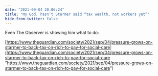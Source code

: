 ```yaml
---
date: "2021-09-04 20:06:24"
title: "My God, hasn’t Starmer said “tax wealth, not workers yet”"
hide-from-twitter: false
---
```


Even The Observer is showing him what to do:

[https://www.theguardian.com/society/2021/sep/04/pressure-grows-on-starmer-to-back-tax-on-rich-to-pay-for-social-care](https://www.theguardian.com/society/2021/sep/04/pressure-grows-on-starmer-to-back-tax-on-rich-to-pay-for-social-care "https://www.theguardian.com/society/2021/sep/04/pressure-grows-on-starmer-to-back-tax-on-rich-to-pay-for-social-care")
